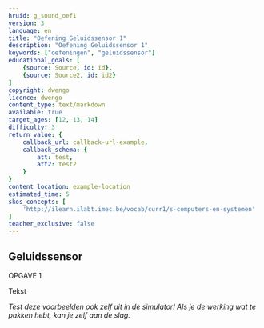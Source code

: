 ```yaml
---
hruid: g_sound_oef1
version: 3
language: en
title: "Oefening Geluidssensor 1"
description: "Oefening Geluidssensor 1"
keywords: ["oefeningen", "geluidssensor"]
educational_goals: [
    {source: Source, id: id}, 
    {source: Source2, id: id2}
]
copyright: dwengo
licence: dwengo
content_type: text/markdown
available: true
target_ages: [12, 13, 14]
difficulty: 3
return_value: {
    callback_url: callback-url-example,
    callback_schema: {
        att: test,
        att2: test2
    }
}
content_location: example-location
estimated_time: 5
skos_concepts: [
    'http://ilearn.ilabt.imec.be/vocab/curr1/s-computers-en-systemen'
]
teacher_exclusive: false
---
```

## Geluidssensor

OPGAVE 1

Tekst


*Test deze voorbeelden ook zelf uit in de simulator! Als je de werking wat te pakken hebt, kan je zelf aan de slag.*